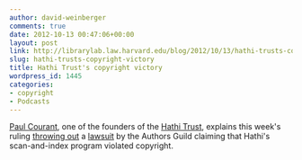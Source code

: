 ```yaml
---
author: david-weinberger
comments: true
date: 2012-10-13 00:47:06+00:00
layout: post
link: http://librarylab.law.harvard.edu/blog/2012/10/13/hathi-trusts-copyright-victory/
slug: hathi-trusts-copyright-victory
title: Hathi Trust's copyright victory
wordpress_id: 1445
categories:
- copyright
- Podcasts
---
```


[Paul Courant](http://www-personal.umich.edu/~pnc/), one of the founders of the [Hathi Trust](http://www.hathitrust.org), explains this week's ruling [throwing out](http://www.ur.umich.edu/update/archives/121012/hathi) a [lawsuit](http://www.hathitrust.org/authors_guild_lawsuit_information) by the Authors Guild claiming that Hathi's scan-and-index program violated copyright.


